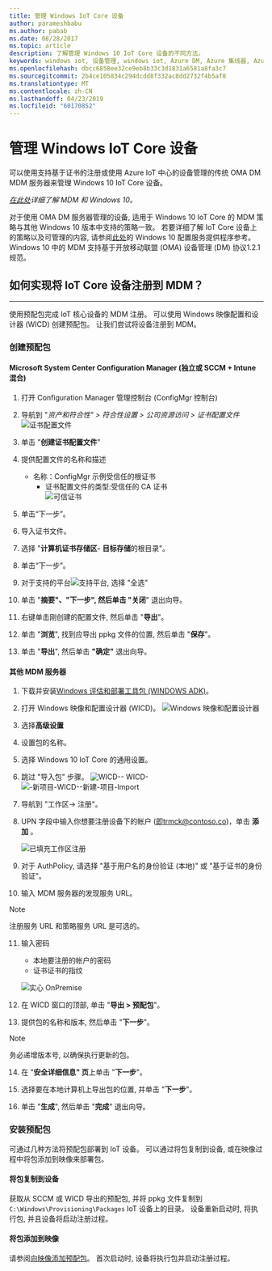 ```yaml
---
title: 管理 Windows IoT Core 设备
author: parameshbabu
ms.author: pabab
ms.date: 08/28/2017
ms.topic: article
description: 了解管理 Windows 10 IoT Core 设备的不同方法。
keywords: windows iot, 设备管理, windows iot, Azure DM, Azure 集线器, Azure IoT
ms.openlocfilehash: dbcc6858ee32ce9eb8b33c3d1831a6581a8fa3c7
ms.sourcegitcommit: 2b4ce105834c294dcdd8f332ac8dd2732f4b5af8
ms.translationtype: MT
ms.contentlocale: zh-CN
ms.lasthandoff: 04/23/2019
ms.locfileid: "60170852"
---
```

# <a name="managing-windows-iot-core-devices"></a>管理 Windows IoT Core 设备

可以使用支持基于证书的注册或使用 Azure IoT 中心的设备管理的传统 OMA DM MDM 服务器来管理 Windows 10 IoT Core 设备。  

 _[在此处](https://msdn.microsoft.com/library/windows/hardware/dn914769(v=vs.85).aspx)详细了解 MDM 和 Windows 10。_  

对于使用 OMA DM 服务器管理的设备, 适用于 Windows 10 IoT Core 的 MDM 策略与其他 Windows 10 版本中支持的策略一致。 若要详细了解 IoT Core 设备上的策略以及可管理的内容, 请参阅[此处](https://aka.ms/csplist)的 Windows 10 配置服务提供程序参考。 Windows 10 中的 MDM 支持基于开放移动联盟 (OMA) 设备管理 (DM) 协议1.2.1 规范。

## <a name="how-do-i-enroll-an-iot-core-device-into-a-mdm"></a>如何实现将 IoT Core 设备注册到 MDM？
___
使用预配包完成 IoT 核心设备的 MDM 注册。 可以使用 Windows 映像配置和设计器 (WICD) 创建预配包。 让我们尝试将设备注册到 MDM。

### <a name="creating-a-provisioning-package"></a>创建预配包

#### <a name="microsoft-system-center-configuration-manager-standalone-or-sccmintune-hybrid"></a>Microsoft System Center Configuration Manager (独立或 SCCM + Intune 混合)

1. 打开 Configuration Manager 管理控制台 (ConfigMgr 控制台)

2. 导航到 "_资产和符合性" > 符合性设置 > 公司资源访问 > 证书配置文件_
   ![证书配置文件](../media/ManagingDevices/ConfigMgr-Certificate-Profiles.PNG)

3. 单击 "**创建证书配置文件**"

4. 提供配置文件的名称和描述
   - 名称：ConfigMgr 示例受信任的根证书
     - 证书配置文件的类型:受信任的 CA 证书  
     ![可信证书](../media/ManagingDevices/ConfigMgr-Certificate-Profiles-Wizard.png)

5. 单击“下一步”。

6. 导入证书文件。

7. 选择 "**计算机证书存储区-** **目标存储**的根目录"。

8. 单击“下一步”。

9. 对于支持的平台![支持平台, 选择 "全选"](../media/ManagingDevices/ConfigMgr-Certificate-Profiles-Wizard-Supported-Platforms.png)

10. 单击 "**摘要"、"下一步", 然后单击 "关闭**" 退出向导。

11. 右键单击刚创建的配置文件, 然后单击 "**导出**"。

12. 单击 "**浏览**", 找到应导出 ppkg 文件的位置, 然后单击 "**保存**"。

13. 单击 "**导出**", 然后单击 **"确定"** 退出向导。

#### <a name="other-mdm-servers"></a>其他 MDM 服务器

1. 下载并安装[Windows 评估和部署工具包 (WINDOWS ADK)](https://developer.microsoft.com/windows/hardware/windows-assessment-deployment-kit)。

2. 打开 Windows 映像和配置设计器 (WICD)。
   ![Windows 映像和配置设计器](../media/ManagingDevices/WICD-Start-Page.png)

3. 选择**高级设置**

4. 设置包的名称。

5. 选择 Windows 10 IoT Core 的通用设置。

6. 跳过 "导入包" 步骤。
   ![WICD--](../media/ManagingDevices/WICD-Advanced-Provisioning-New-Project-Editions.PNG) 
   WICD-![-新项目-WICD--新建-项目-Import![](../media/ManagingDevices/WICD-Advanced-Provisioning-New-Project-Details.PNG) 
   ](../media/ManagingDevices/WICD-Advanced-Provisioning-New-Project-Import.PNG)

7. 导航到 "工作区-> 注册"。

8. UPN 字段中输入你想要注册设备下的帐户 (即trmck@contoso.co)，单击 **添加** 。

   ![已填充工作区注册](../media/ManagingDevices/WICD-Workplace-Enrollments-UPN-Filled.png)

9. 对于 AuthPolicy, 请选择 "基于用户名的身份验证 (本地)" 或 "基于证书的身份验证"。

10. 输入 MDM 服务器的发现服务 URL。

> [!NOTE]
> 注册服务 URL 和策略服务 URL 是可选的。

11. 输入密码  
    - 本地要注册的帐户的密码  
    - 证书证书的指纹
    
    ![实心 OnPremise](../media/ManagingDevices/WICD-Workplace-Enrollments-UPN-Details-Filled-Premise.png)  

12. 在 WICD 窗口的顶部, 单击 "**导出 > 预配包**"。

13. 提供包的名称和版本, 然后单击 "**下一步**"。 

> [!NOTE]
> 务必递增版本号, 以确保执行更新的包。

14. 在 "**安全详细信息" 页**上单击 "**下一步**"。

15. 选择要在本地计算机上导出包的位置, 并单击 "**下一步**"。

16. 单击 "**生成**", 然后单击 "**完成**" 退出向导。

### <a name="installing-the-provisioning-package"></a>安装预配包

可通过几种方法将预配包部署到 IoT 设备。 可以通过将包复制到设备, 或在映像过程中将包添加到映像来部署包。

#### <a name="copying-package-to-device"></a>将包复制到设备

获取从 SCCM 或 WICD 导出的预配包, 并将 ppkg 文件复制到`C:\Windows\Provisioning\Packages` IoT 设备上的目录。 设备重新启动时, 将执行包, 并且设备将启动注册过程。

#### <a name="adding-package-to-image"></a>将包添加到映像

请参阅[向映像添加预配包](https://docs.microsoft.com/windows-hardware/manufacture/iot/add-a-provisioning-package-to-an-image)。 首次启动时, 设备将执行包并启动注册过程。
